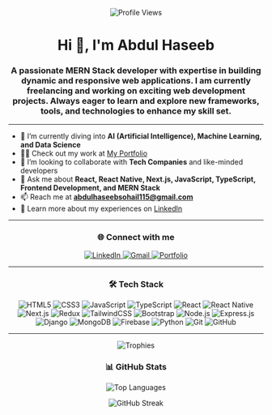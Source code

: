 <p align="center">
  <img src="https://komarev.com/ghpvc/?username=abdul-haseeb5786&label=Profile%20views&color=0e75b6&style=flat" alt="Profile Views" />
</p>

<h1 align="center">Hi 👋, I'm Abdul Haseeb</h1>
<h3 align="center">
  A passionate MERN Stack developer with expertise in building dynamic and responsive web applications.  
  I am currently freelancing and working on exciting web development projects.  
  Always eager to learn and explore new frameworks, tools, and technologies to enhance my skill set.
</h3>

---

- 🌱 I’m currently diving into **AI (Artificial Intelligence), Machine Learning, and Data Science**  
- 👨‍💻 Check out my work at [My Portfolio](https://abdulhaseeb-portfolio.vercel.app/)  
- 👯 I’m looking to collaborate with **Tech Companies** and like-minded developers  
- 💬 Ask me about **React, React Native, Next.js, JavaScript, TypeScript, Frontend Development, and MERN Stack**  
- 📫 Reach me at **abdulhaseebsohail115@gmail.com**  
- 📄 Learn more about my experiences on [LinkedIn](https://www.linkedin.com/in/abdul-haseeb-0646a526a)

---

<h3 align="center">🌐 Connect with me</h3>

<p align="center">
  <a href="https://www.linkedin.com/in/abdul-haseeb-0646a526a" target="_blank">
    <img src="https://img.icons8.com/ios-filled/50/0e76a8/linkedin.png" alt="LinkedIn" />
  </a>
  <a href="mailto:abdulhaseebsohail115@gmail.com" target="_blank">
    <img src="https://img.icons8.com/ios-filled/50/EA4335/gmail.png" alt="Gmail" />
  </a>
  <a href="https://abdulhaseeb-portfolio.vercel.app/" target="_blank">
    <img src="https://img.icons8.com/ios-filled/50/0078D7/domain.png" alt="Portfolio" />
  </a>
</p>

---

<h3 align="center">🛠 Tech Stack</h3>

<p align="center">
  <img src="https://img.icons8.com/fluency/48/html-5.png" alt="HTML5" title="HTML5" />
  <img src="https://img.icons8.com/fluency/48/css3.png" alt="CSS3" title="CSS3" />
  <img src="https://img.icons8.com/fluency/48/javascript.png" alt="JavaScript" title="JavaScript" />
  <img src="https://img.icons8.com/fluency/48/typescript.png" alt="TypeScript" title="TypeScript" />
  <img src="https://img.icons8.com/office/48/react.png" alt="React" title="React" />
  <img src="https://img.icons8.com/color/48/react-native.png" alt="React Native" title="React Native" />
  <img src="https://img.icons8.com/color/48/nextjs.png" alt="Next.js" title="Next.js" />
  <img src="https://img.icons8.com/color/48/redux.png" alt="Redux" title="Redux" />
  <img src="https://img.icons8.com/?size=48&id=x7XMNGh2vdqA&format=png&color=000000" alt="TailwindCSS" title="TailwindCSS" />
  <img src="https://img.icons8.com/fluency/48/bootstrap.png" alt="Bootstrap" title="Bootstrap" />
  <img src="https://img.icons8.com/color/48/nodejs.png" alt="Node.js" title="Node.js" />
  <img src="https://img.icons8.com/fluency/48/express-js.png" alt="Express.js" title="Express.js" />
  <img src="https://img.icons8.com/color/48/django.png" alt="Django" title="Django" />
  <img src="https://img.icons8.com/color/48/mongodb.png" alt="MongoDB" title="MongoDB" />
  <img src="https://img.icons8.com/color/48/firebase.png" alt="Firebase" title="Firebase" />
  <img src="https://img.icons8.com/fluency/48/python.png" alt="Python" title="Python" />
  <img src="https://img.icons8.com/color/48/git.png" alt="Git" title="Git" />
  <img src="https://img.icons8.com/fluency/48/github.png" alt="GitHub" title="GitHub" />
</p>


---
<p align="center">
  <img src="https://github-profile-trophy.vercel.app/?username=abdul-haseeb5786&theme=radical" alt="Trophies" />
</p>


<h3 align="center">📊 GitHub Stats</h3>

<p align="center">
  <img src="https://github-readme-stats.vercel.app/api/top-langs/?username=abdul-haseeb5786&layout=compact&theme=radical" alt="Top Languages" />
</p>

<p align="center">
  <img src="https://streak-stats.demolab.com?user=abdul-haseeb5786&theme=dark&hide_border=true" alt="GitHub Streak" />
</p>

